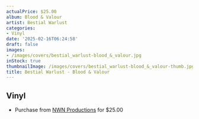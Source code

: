 ```yaml
---
actualPrice: $25.00
album: Blood & Valour
artist: Bestial Warlust
categories:
- Vinyl
date: '2025-02-16T06:24:58'
draft: false
images:
- /images/covers/bestial_warlust-blood_&_valour.jpg
inStock: true
thumbnailImage: /images/covers/bestial_warlust-blood_&_valour-thumb.jpg
title: Bestial Warlust - Blood & Valour
---
```


## Vinyl
* Purchase from [NWN Productions](http://shop.nwnprod.com/index.php?route=product/product&path=75&product_id=60155&sort=pd.name&order=ASC) for $25.00
